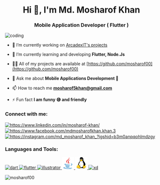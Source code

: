 <h1 align="center">Hi 👋, I'm Md. Mosharof Khan </h1>
<h3 align="center">Mobile Application Developer ( Flutter )</h3>
<img aling="right" alt="coding" width="300" src  ="https://media.tenor.com/NOYF3f82b_gAAAAC/programmer.gif">

- 🔭 I’m currently working on [ArcadexIT's projects](https://github.com/ArcadexIT)

- 🌱 I’m currently learning and developing **Flutter, Node.Js**

- 👨‍💻 All of my projects are available at [https://github.com/mosharof00](https://github.com/mosharof00)

- 💬 Ask me about **Mobile Applications Development 💙**

- 📫 How to reach me **mosharof5khan@gmail.com**

- ⚡ Fun fact **I am funny 😅 and friendly**

<h3 align="left">Connect with me:</h3>
<p align="left">
<a href="https://linkedin.com/in/https://www.linkedin.com/in/mosharof-khan/" target="blank"><img align="center" src="https://raw.githubusercontent.com/rahuldkjain/github-profile-readme-generator/master/src/images/icons/Social/linked-in-alt.svg" alt="https://www.linkedin.com/in/mosharof-khan/" height="30" width="40" /></a>
<a href="https://fb.com/https://www.facebook.com/mdmosharofkhan.khan.3" target="blank"><img align="center" src="https://raw.githubusercontent.com/rahuldkjain/github-profile-readme-generator/master/src/images/icons/Social/facebook.svg" alt="https://www.facebook.com/mdmosharofkhan.khan.3" height="30" width="40" /></a>
<a href="https://instagram.com/https://instagram.com/md_mosharof_khan_?igshid=b3m0anpqohlmdzgy" target="blank"><img align="center" src="https://raw.githubusercontent.com/rahuldkjain/github-profile-readme-generator/master/src/images/icons/Social/instagram.svg" alt="https://instagram.com/md_mosharof_khan_?igshid=b3m0anpqohlmdzgy" height="30" width="40" /></a>
</p>

<h3 align="left">Languages and Tools:</h3>
<p align="left"> <a href="https://dart.dev" target="_blank" rel="noreferrer"> <img src="https://www.vectorlogo.zone/logos/dartlang/dartlang-icon.svg" alt="dart" width="40" height="40"/> </a> <a href="https://flutter.dev" target="_blank" rel="noreferrer"> <img src="https://www.vectorlogo.zone/logos/flutterio/flutterio-icon.svg" alt="flutter" width="40" height="40"/> </a> <a href="https://www.adobe.com/in/products/illustrator.html" target="_blank" rel="noreferrer"> <img src="https://www.vectorlogo.zone/logos/adobe_illustrator/adobe_illustrator-icon.svg" alt="illustrator" width="40" height="40"/> </a> <a href="https://www.java.com" target="_blank" rel="noreferrer"> <img src="https://raw.githubusercontent.com/devicons/devicon/master/icons/java/java-original.svg" alt="java" width="40" height="40"/> </a> <a href="https://www.linux.org/" target="_blank" rel="noreferrer"> <img src="https://raw.githubusercontent.com/devicons/devicon/master/icons/linux/linux-original.svg" alt="linux" width="40" height="40"/> </a> <a href="https://www.adobe.com/products/xd.html" target="_blank" rel="noreferrer"> <img src="https://cdn.worldvectorlogo.com/logos/adobe-xd.svg" alt="xd" width="40" height="40"/> </a> </p>

<p><img align="center" src="https://github-readme-stats.vercel.app/api/top-langs?username=mosharof00&show_icons=true&locale=en&layout=compact" alt="mosharof00" /></p>



